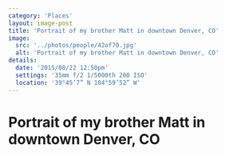 ```yaml
---
category: 'Places'
layout: image-post
title: 'Portrait of my brother Matt in downtown Denver, CO'
image:
  src: '../photos/people/42of70.jpg'
  alt: 'Portrait of my brother Matt in downtown Denver, CO'
details:
  date: '2015/08/22 12:50pm'
  settings: '35mm f/2 1/5000th 200 ISO'
  location: '39°45’7” N 104°59’52” W'
---
```

<h1 class="d-none">Portrait of my brother Matt in downtown Denver, CO</h1>